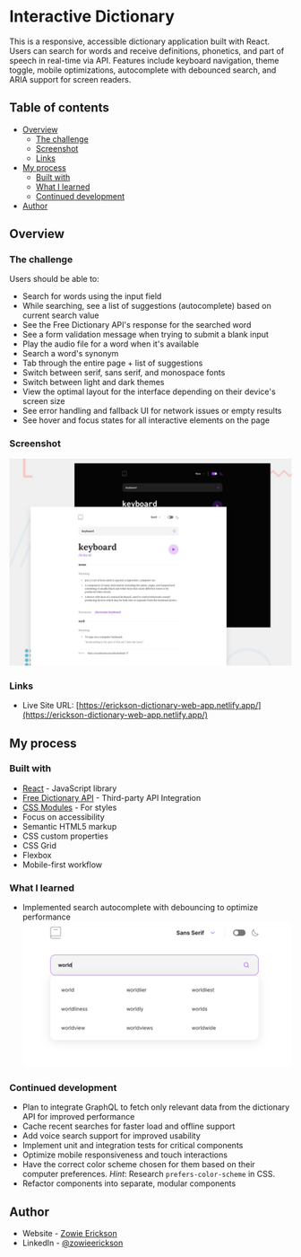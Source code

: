 # Interactive Dictionary

This is a responsive, accessible dictionary application built with React. Users can search for words and receive definitions, phonetics, and part of speech in real-time via API. Features include keyboard navigation, theme toggle, mobile optimizations, autocomplete with debounced search, and ARIA support for screen readers.

## Table of contents

- [Overview](#overview)
  - [The challenge](#the-challenge)
  - [Screenshot](#screenshot)
  - [Links](#links)
- [My process](#my-process)
  - [Built with](#built-with)
  - [What I learned](#what-i-learned)
  - [Continued development](#continued-development)
- [Author](#author)

## Overview

### The challenge

Users should be able to:

- Search for words using the input field
- While searching, see a list of suggestions (autocomplete) based on current search value
- See the Free Dictionary API's response for the searched word
- See a form validation message when trying to submit a blank input
- Play the audio file for a word when it's available
- Search a word's synonym
- Tab through the entire page + list of suggestions
- Switch between serif, sans serif, and monospace fonts
- Switch between light and dark themes
- View the optimal layout for the interface depending on their device's screen size
- See error handling and fallback UI for network issues or empty results
- See hover and focus states for all interactive elements on the page

### Screenshot

![](./preview.jpg)

### Links

- Live Site URL: [https://erickson-dictionary-web-app.netlify.app/](https://erickson-dictionary-web-app.netlify.app/)

## My process

### Built with

- [React](https://react.dev/) - JavaScript library
- [Free Dictionary API](https://dictionaryapi.dev/) - Third-party API Integration
- [CSS Modules](https://github.com/css-modules/css-modules) - For styles
- Focus on accessibility
- Semantic HTML5 markup
- CSS custom properties
- CSS Grid
- Flexbox
- Mobile-first workflow

### What I learned

- Implemented search autocomplete with debouncing to optimize performance
![](./preview-autocomplete.png)

### Continued development

- Plan to integrate GraphQL to fetch only relevant data from the dictionary API for improved performance
- Cache recent searches for faster load and offline support
- Add voice search support for improved usability
- Implement unit and integration tests for critical components
- Optimize mobile responsiveness and touch interactions
- Have the correct color scheme chosen for them based on their computer preferences. _Hint_: Research `prefers-color-scheme` in CSS.
- Refactor components into separate, modular components

## Author

- Website - [Zowie Erickson](https://github.com/zowieerickson)
- LinkedIn - [@zowieerickson](https://www.linkedin.com/in/zowieerickson/)